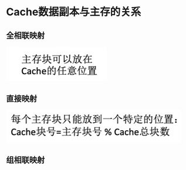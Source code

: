 


# Cache数据副本与主存的关系
## 全相联映射
![输入图片说明](/imgs/2025-08-10/LruEuiWhxiE4I6WK.png)
## 直接映射
![输入图片说明](/imgs/2025-08-10/flACMgM6wO1XCgjB.png)
## 组相联映射
<!--stackedit_data:
eyJoaXN0b3J5IjpbLTI3NTE4MDE0XX0=
-->